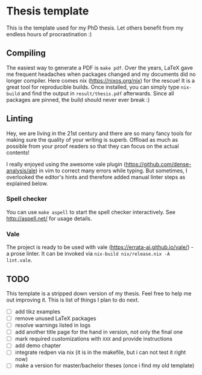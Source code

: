 # Thesis template

This is the template used for my PhD thesis.
Let others benefit from my endless hours of procrastination :)

## Compiling

The easiest way to generate a PDF is `make pdf`.
Over the years, LaTeX gave me frequent headaches when packages changed
and my documents did no longer compiler. Here comes nix (https://nixos.org/nix)
for the rescue! It is a great tool for reproducible builds.
Once installed, you can simply type `nix-build` and find the output in
`result/thesis.pdf` afterwards. Since all packages are pinned, the build
should never ever break :)

## Linting

Hey, we are living in the 21st century and there are so many fancy tools
for making sure the quality of your writing is superb. Offload as much as
possible from your proof readers so that they can focus on the actual contents!

I really enjoyed using the awesome vale plugin (https://github.com/dense-analysis/ale)
in vim to correct many errors while typing. But sometimes, I overlooked the
editor's hints and therefore added manual linter steps as explained below.

### Spell checker
You can use `make aspell` to start the spell checker interactively.
See http://aspell.net/ for usage details.

### Vale
The project is ready to be used with vale (https://errata-ai.github.io/vale/) -
a prose linter. It can be invoked via `nix-build nix/release.nix -A lint.vale`.

## TODO

This template is a stripped down version of my thesis. Feel free to help me
out improving it. This is list of things I plan to do next.

* [ ]  add tikz examples
* [ ]  remove unused LaTeX packages
* [ ]  resolve warnings listed in logs
* [ ]  add another title page for the hand in version, not only the final one
* [ ]  mark required customizations with `XXX` and provide instructions
* [ ]  add demo chapter
* [ ]  integrate redpen via nix (it is in the makefile, but i can not test it right now)
* [ ]  make a version for master/bachelor theses (once i find my old template)
